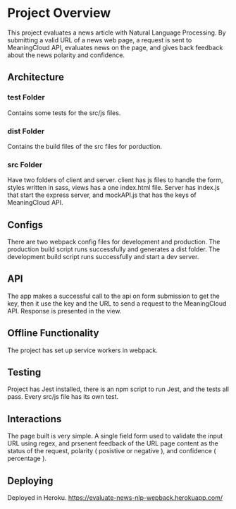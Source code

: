 # Project Overview

This project evaluates a news article with Natural Language Processing.
By submitting a valid URL of a news web page, a request is sent to MeaningCloud API, evaluates news on the page, and gives back feedback about the news polarity and confidence.

## Architecture

### **test** Folder

Contains some tests for the src/js files.

### dist Folder

Contains the build files of the src files for porduction.

### src Folder

Have two folders of client and server.
client has js files to handle the form, styles written in sass, views has a one index.html file.
Server has index.js that start the express server, and mockAPI.js that has the keys of MeaningCloud API.

## Configs

There are two webpack config files for development and production.
The production build script runs successfully and generates a dist folder.
The development build script runs successfully and start a dev server.

## API

The app makes a successful call to the api on form submission to get the key, then it use the key and the URL to send a request to the MeaningCloud API.
Response is presented in the view.

## Offline Functionality

The project has set up service workers in webpack.

## Testing

Project has Jest installed, there is an npm script to run Jest, and the tests all pass.
Every src/js file has its own test.

## Interactions

The page built is very simple.
A single field form used to validate the input URL using regex, and prsenent feedback of the URL page content as the status of the request, polarity ( posistive or negative ), and confidence ( percentage ).

## Deploying

Deployed in Heroku.
https://evaluate-news-nlp-wepback.herokuapp.com/
